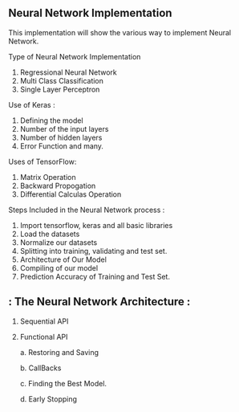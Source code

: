 ## Neural Network Implementation
This implementation will show  the various way to implement Neural Network.

Type of Neural Network Implementation 
 1. Regressional Neural Network
 2. Multi Class Classification
 3. Single Layer Perceptron

Use of Keras : 
  1. Defining the model
  2. Number of the input layers
  3. Number of hidden layers
  4. Error Function and many.
  
Uses of TensorFlow:
  1. Matrix Operation
  2. Backward Propogation 
  3. Differential Calculas Operation

Steps Included in the Neural Network process :
  1. Import tensorflow, keras and all basic libraries
  2. Load the datasets
  3. Normalize our datasets
  4. Splitting into training, validating and test set.
  5. Architecture of Our Model
  6. Compiling of our model
  7. Prediction Accuracy of Training and Test Set.

## : The Neural Network Architecture :

  1. Sequential API
  2. Functional API
  
      a. Restoring and Saving
      
      b. CallBacks
      
      c. Finding the Best Model.
      
      d. Early Stopping
